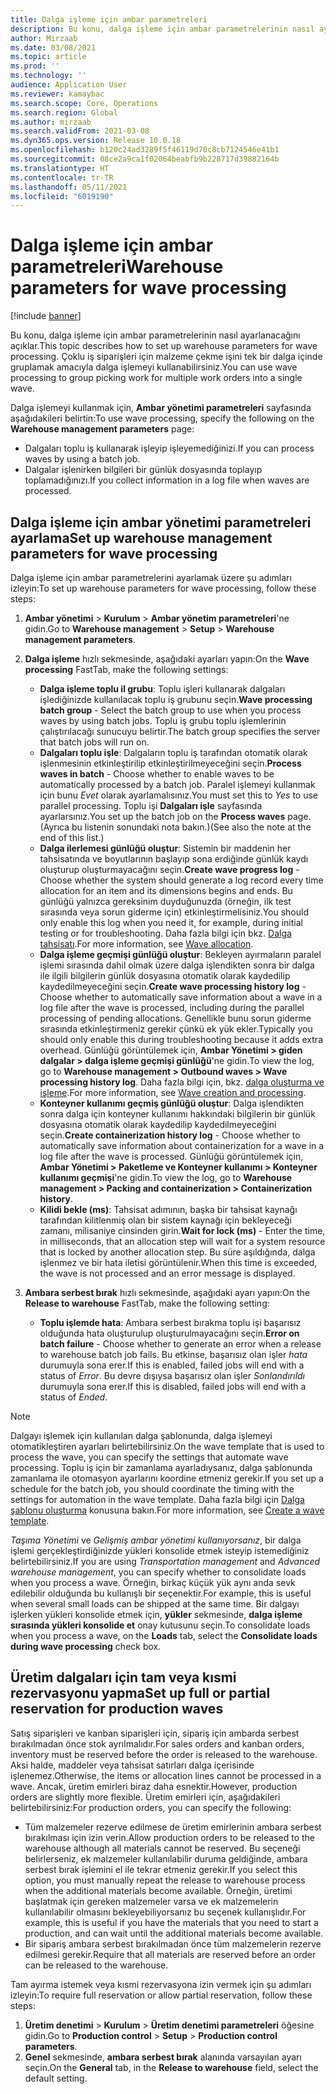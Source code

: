 ```yaml
---
title: Dalga işleme için ambar parametreleri
description: Bu konu, dalga işleme için ambar parametrelerinin nasıl ayarlanacağını açıklar. Çoklu iş siparişleri için malzeme çekme işini tek bir dalga içinde gruplamak amacıyla dalga işlemeyi kullanabilirsiniz.
author: Mirzaab
ms.date: 03/08/2021
ms.topic: article
ms.prod: ''
ms.technology: ''
audience: Application User
ms.reviewer: kamaybac
ms.search.scope: Core, Operations
ms.search.region: Global
ms.author: mirzaab
ms.search.validFrom: 2021-03-08
ms.dyn365.ops.version: Release 10.0.18
ms.openlocfilehash: b120c24ad3289f5f46119d70c8cb7124546e41b1
ms.sourcegitcommit: 08ce2a9ca1f02064beabfb9b228717d39882164b
ms.translationtype: HT
ms.contentlocale: tr-TR
ms.lasthandoff: 05/11/2021
ms.locfileid: "6019190"
---
```

# <a name="warehouse-parameters-for-wave-processing"></a><span data-ttu-id="53f35-104">Dalga işleme için ambar parametreleri</span><span class="sxs-lookup"><span data-stu-id="53f35-104">Warehouse parameters for wave processing</span></span>

[!include [banner](../includes/banner.md)]

<span data-ttu-id="53f35-105">Bu konu, dalga işleme için ambar parametrelerinin nasıl ayarlanacağını açıklar.</span><span class="sxs-lookup"><span data-stu-id="53f35-105">This topic describes how to set up warehouse parameters for wave processing.</span></span> <span data-ttu-id="53f35-106">Çoklu iş siparişleri için malzeme çekme işini tek bir dalga içinde gruplamak amacıyla dalga işlemeyi kullanabilirsiniz.</span><span class="sxs-lookup"><span data-stu-id="53f35-106">You can use wave processing to group picking work for multiple work orders into a single wave.</span></span>

<span data-ttu-id="53f35-107">Dalga işlemeyi kullanmak için, **Ambar yönetimi parametreleri** sayfasında aşağıdakileri belirtin:</span><span class="sxs-lookup"><span data-stu-id="53f35-107">To use wave processing, specify the following on the **Warehouse management parameters** page:</span></span>

- <span data-ttu-id="53f35-108">Dalgaları toplu iş kullanarak işleyip işleyemediğinizi.</span><span class="sxs-lookup"><span data-stu-id="53f35-108">If you can process waves by using a batch job.</span></span>
- <span data-ttu-id="53f35-109">Dalgalar işlenirken bilgileri bir günlük dosyasında toplayıp toplamadığınızı.</span><span class="sxs-lookup"><span data-stu-id="53f35-109">If you collect information in a log file when waves are processed.</span></span>

## <a name="set-up-warehouse-management-parameters-for-wave-processing"></a><span data-ttu-id="53f35-110">Dalga işleme için ambar yönetimi parametreleri ayarlama</span><span class="sxs-lookup"><span data-stu-id="53f35-110">Set up warehouse management parameters for wave processing</span></span>

<span data-ttu-id="53f35-111">Dalga işleme için ambar parametrelerini ayarlamak üzere şu adımları izleyin:</span><span class="sxs-lookup"><span data-stu-id="53f35-111">To set up warehouse parameters for wave processing, follow these steps:</span></span>

1. <span data-ttu-id="53f35-112">**Ambar yönetimi** \> **Kurulum** \> **Ambar yönetim parametreleri**'ne gidin.</span><span class="sxs-lookup"><span data-stu-id="53f35-112">Go to **Warehouse management** \> **Setup** \> **Warehouse management parameters**.</span></span>

1. <span data-ttu-id="53f35-113">**Dalga işleme** hızlı sekmesinde, aşağıdaki ayarları yapın:</span><span class="sxs-lookup"><span data-stu-id="53f35-113">On the **Wave processing** FastTab, make the following settings:</span></span>

    - <span data-ttu-id="53f35-114">**Dalga işleme toplu il grubu**: Toplu işleri kullanarak dalgaları işlediğinizde kullanılacak toplu iş grubunu seçin.</span><span class="sxs-lookup"><span data-stu-id="53f35-114">**Wave processing batch group** - Select the batch group to use when you process waves by using batch jobs.</span></span> <span data-ttu-id="53f35-115">Toplu iş grubu toplu işlemlerinin çalıştırılacağı sunucuyu belirtir.</span><span class="sxs-lookup"><span data-stu-id="53f35-115">The batch group specifies the server that batch jobs will run on.</span></span>
    - <span data-ttu-id="53f35-116">**Dalgaları toplu işle**: Dalgaların toplu iş tarafından otomatik olarak işlenmesinin etkinleştirilip etkinleştirilmeyeceğini seçin.</span><span class="sxs-lookup"><span data-stu-id="53f35-116">**Process waves in batch** - Choose whether to enable waves to be automatically processed by a batch job.</span></span> <span data-ttu-id="53f35-117">Paralel işlemeyi kullanmak için bunu *Evet* olarak ayarlamalısınız.</span><span class="sxs-lookup"><span data-stu-id="53f35-117">You must set this to *Yes* to use parallel processing.</span></span> <span data-ttu-id="53f35-118">Toplu işi **Dalgaları işle** sayfasında ayarlarsınız.</span><span class="sxs-lookup"><span data-stu-id="53f35-118">You set up the batch job on the **Process waves** page.</span></span> <span data-ttu-id="53f35-119">(Ayrıca bu listenin sonundaki nota bakın.)</span><span class="sxs-lookup"><span data-stu-id="53f35-119">(See also the note at the end of this list.)</span></span>
    - <span data-ttu-id="53f35-120">**Dalga ilerlemesi günlüğü oluştur**: Sistemin bir maddenin her tahsisatında ve boyutlarının başlayıp sona erdiğinde günlük kaydı oluşturup oluşturmayacağını seçin.</span><span class="sxs-lookup"><span data-stu-id="53f35-120">**Create wave progress log** - Choose whether the system should generate a log record every time allocation for an item and its dimensions begins and ends.</span></span> <span data-ttu-id="53f35-121">Bu günlüğü yalnızca gereksinim duyduğunuzda (örneğin, ilk test sırasında veya sorun giderme için) etkinleştirmelisiniz.</span><span class="sxs-lookup"><span data-stu-id="53f35-121">You should only enable this log when you need it, for example, during initial testing or for troubleshooting.</span></span> <span data-ttu-id="53f35-122">Daha fazla bilgi için bkz. [Dalga tahsisatı](wave-allocation-method.md).</span><span class="sxs-lookup"><span data-stu-id="53f35-122">For more information, see [Wave allocation](wave-allocation-method.md).</span></span>
    - <span data-ttu-id="53f35-123">**Dalga işleme geçmişi günlüğü oluştur**: Bekleyen ayırmaların paralel işlemi sırasında dahil olmak üzere dalga işlendikten sonra bir dalga ile ilgili bilgilerin günlük dosyasına otomatik olarak kaydedilip kaydedilmeyeceğini seçin.</span><span class="sxs-lookup"><span data-stu-id="53f35-123">**Create wave processing history log** - Choose whether to automatically save information about a wave in a log file after the wave is processed, including during the parallel processing of pending allocations.</span></span> <span data-ttu-id="53f35-124">Genellikle bunu sorun giderme sırasında etkinleştirmeniz gerekir çünkü ek yük ekler.</span><span class="sxs-lookup"><span data-stu-id="53f35-124">Typically you should only enable this during troubleshooting because it adds extra overhead.</span></span> <span data-ttu-id="53f35-125">Günlüğü görüntülemek için, **Ambar Yönetimi \> giden dalgalar \> dalga işleme geçmişi günlüğü**'ne gidin.</span><span class="sxs-lookup"><span data-stu-id="53f35-125">To view the log, go to **Warehouse management \> Outbound waves \> Wave processing history log**.</span></span> <span data-ttu-id="53f35-126">Daha fazla bilgi için, bkz. [dalga oluşturma ve işleme](wave-processing.md).</span><span class="sxs-lookup"><span data-stu-id="53f35-126">For more information, see [Wave creation and processing](wave-processing.md).</span></span>
    - <span data-ttu-id="53f35-127">**Konteyner kullanımı geçmiş günlüğü oluştur**: Dalga işlendikten sonra dalga için konteyner kullanımı hakkındaki bilgilerin bir günlük dosyasına otomatik olarak kaydedilip kaydedilmeyeceğini seçin.</span><span class="sxs-lookup"><span data-stu-id="53f35-127">**Create containerization history log** - Choose whether to automatically save information about containerization for a wave in a log file after the wave is processed.</span></span> <span data-ttu-id="53f35-128">Günlüğü görüntülemek için, **Ambar Yönetimi \> Paketleme ve Konteyner kullanımı \> Konteyner kullanımı geçmişi**'ne gidin.</span><span class="sxs-lookup"><span data-stu-id="53f35-128">To view the log, go to **Warehouse management \> Packing and containerization \> Containerization history**.</span></span>
    - <span data-ttu-id="53f35-129">**Kilidi bekle (ms)**: Tahsisat adımının, başka bir tahsisat kaynağı tarafından kilitlenmiş olan bir sistem kaynağı için bekleyeceği zamanı, milisaniye cinsinden girin.</span><span class="sxs-lookup"><span data-stu-id="53f35-129">**Wait for lock (ms)** - Enter the time, in milliseconds, that an allocation step will wait for a system resource that is locked by another allocation step.</span></span> <span data-ttu-id="53f35-130">Bu süre aşıldığında, dalga işlenmez ve bir hata iletisi görüntülenir.</span><span class="sxs-lookup"><span data-stu-id="53f35-130">When this time is exceeded, the wave is not processed and an error message is displayed.</span></span>

1. <span data-ttu-id="53f35-131">**Ambara serbest bırak** hızlı sekmesinde, aşağıdaki ayarı yapın:</span><span class="sxs-lookup"><span data-stu-id="53f35-131">On the **Release to warehouse** FastTab, make the following setting:</span></span>

    - <span data-ttu-id="53f35-132">**Toplu işlemde hata**: Ambara serbest bırakma toplu işi başarısız olduğunda hata oluşturulup oluşturulmayacağını seçin.</span><span class="sxs-lookup"><span data-stu-id="53f35-132">**Error on batch failure** - Choose whether to generate an error when a release to warehouse batch job fails.</span></span> <span data-ttu-id="53f35-133">Bu etkinse, başarısız olan işler *hata* durumuyla sona erer.</span><span class="sxs-lookup"><span data-stu-id="53f35-133">If this is enabled, failed jobs will end with a status of *Error*.</span></span> <span data-ttu-id="53f35-134">Bu devre dışıysa başarısız olan işler *Sonlandırıldı* durumuyla sona erer.</span><span class="sxs-lookup"><span data-stu-id="53f35-134">If this is disabled, failed jobs will end with a status of *Ended*.</span></span>

> [!NOTE]
> <span data-ttu-id="53f35-135">Dalgayı işlemek için kullanılan dalga şablonunda, dalga işlemeyi otomatikleştiren ayarları belirtebilirsiniz.</span><span class="sxs-lookup"><span data-stu-id="53f35-135">On the wave template that is used to process the wave, you can specify the settings that automate wave processing.</span></span> <span data-ttu-id="53f35-136">Toplu iş için bir zamanlama ayarladıysanız, dalga şablonunda zamanlama ile otomasyon ayarlarını koordine etmeniz gerekir.</span><span class="sxs-lookup"><span data-stu-id="53f35-136">If you set up a schedule for the batch job, you should coordinate the timing with the settings for automation in the wave template.</span></span> <span data-ttu-id="53f35-137">Daha fazla bilgi için [Dalga şablonu oluşturma](wave-templates.md) konusuna bakın.</span><span class="sxs-lookup"><span data-stu-id="53f35-137">For more information, see [Create a wave template](wave-templates.md).</span></span>
>
> <span data-ttu-id="53f35-138">*Taşıma Yönetimi* ve *Gelişmiş ambar yönetimi kullanıyorsanız*, bir dalga işlemi gerçekleştirdiğinizde yükleri konsolide etmek isteyip istemediğiniz belirtebilirsiniz.</span><span class="sxs-lookup"><span data-stu-id="53f35-138">If you are using *Transportation management* and *Advanced warehouse management*, you can specify whether to consolidate loads when you process a wave.</span></span> <span data-ttu-id="53f35-139">Örneğin, birkaç küçük yük aynı anda sevk edilebilir olduğunda bu kullanışlı bir seçenektir.</span><span class="sxs-lookup"><span data-stu-id="53f35-139">For example, this is useful when several small loads can be shipped at the same time.</span></span> <span data-ttu-id="53f35-140">Bir dalgayı işlerken yükleri konsolide etmek için, **yükler** sekmesinde, **dalga işleme sırasında yükleri konsolide et** onay kutusunu seçin.</span><span class="sxs-lookup"><span data-stu-id="53f35-140">To consolidate loads when you process a wave, on the **Loads** tab, select the **Consolidate loads during wave processing** check box.</span></span></P>

## <a name="set-up-full-or-partial-reservation-for-production-waves"></a><span data-ttu-id="53f35-141">Üretim dalgaları için tam veya kısmi rezervasyonu yapma</span><span class="sxs-lookup"><span data-stu-id="53f35-141">Set up full or partial reservation for production waves</span></span>

<span data-ttu-id="53f35-142">Satış siparişleri ve kanban siparişleri için, sipariş için ambarda serbest bırakılmadan önce stok ayrılmalıdır.</span><span class="sxs-lookup"><span data-stu-id="53f35-142">For sales orders and kanban orders, inventory must be reserved before the order is released to the warehouse.</span></span> <span data-ttu-id="53f35-143">Aksi halde, maddeler veya tahsisat satırları dalga içerisinde işlenemez.</span><span class="sxs-lookup"><span data-stu-id="53f35-143">Otherwise, the items or allocation lines cannot be processed in a wave.</span></span> <span data-ttu-id="53f35-144">Ancak, üretim emirleri biraz daha esnektir.</span><span class="sxs-lookup"><span data-stu-id="53f35-144">However, production orders are slightly more flexible.</span></span> <span data-ttu-id="53f35-145">Üretim emirleri için, aşağıdakileri belirtebilirsiniz:</span><span class="sxs-lookup"><span data-stu-id="53f35-145">For production orders, you can specify the following:</span></span>

- <span data-ttu-id="53f35-146">Tüm malzemeler rezerve edilmese de üretim emirlerinin ambara serbest bırakılması için izin verin.</span><span class="sxs-lookup"><span data-stu-id="53f35-146">Allow production orders to be released to the warehouse although all materials cannot be reserved.</span></span> <span data-ttu-id="53f35-147">Bu seçeneği belirlerseniz, ek malzemeler kullanılabilir duruma geldiğinde, ambara serbest bırak işlemini el ile tekrar etmeniz gerekir.</span><span class="sxs-lookup"><span data-stu-id="53f35-147">If you select this option, you must manually repeat the release to warehouse process when the additional materials become available.</span></span> <span data-ttu-id="53f35-148">Örneğin, üretimi başlatmak için gereken malzemeler varsa ve ek malzemelerin kullanılabilir olmasını bekleyebiliyorsanız bu seçenek kullanışlıdır.</span><span class="sxs-lookup"><span data-stu-id="53f35-148">For example, this is useful if you have the materials that you need to start a production, and can wait until the additional materials become available.</span></span>
- <span data-ttu-id="53f35-149">Bir sipariş ambara serbest bırakılmadan önce tüm malzemelerin rezerve edilmesi gerekir.</span><span class="sxs-lookup"><span data-stu-id="53f35-149">Require that all materials are reserved before an order can be released to the warehouse.</span></span>

<span data-ttu-id="53f35-150">Tam ayırma istemek veya kısmi rezervasyona izin vermek için şu adımları izleyin:</span><span class="sxs-lookup"><span data-stu-id="53f35-150">To require full reservation or allow partial reservation, follow these steps:</span></span>

1. <span data-ttu-id="53f35-151">**Üretim denetimi** \> **Kurulum** \> **Üretim denetimi parametreleri** öğesine gidin.</span><span class="sxs-lookup"><span data-stu-id="53f35-151">Go to **Production control** \> **Setup** \> **Production control parameters**.</span></span>
1. <span data-ttu-id="53f35-152">**Genel** sekmesinde, **ambara serbest bırak** alanında varsayılan ayarı seçin.</span><span class="sxs-lookup"><span data-stu-id="53f35-152">On the **General** tab, in the **Release to warehouse** field, select the default setting.</span></span>
